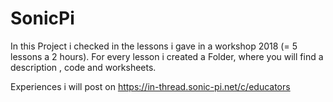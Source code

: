 # SonicPi
In this Project i checked in the lessons i gave in a workshop 2018 (= 5 lessons a 2 hours).
For every lesson i created a Folder, where you will find a description , code and worksheets.

Experiences i will post on https://in-thread.sonic-pi.net/c/educators

